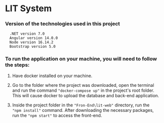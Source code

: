 
# LIT System

### Version of the technologies used in this project
      .NET version 7.0
      Angular version 14.0.0
      Node version 16.14.2
      Bootstrap version 5.0


### To run the application on your machine, you will need to follow the steps:

 1. Have docker installed on your machine.
 
 2. Go to the folder where the project was downloaded, open the terminal and run the command `"docker-compose up"` in the project's root folder. This will cause docker to upload the database and back-end application.
 
 3. Inside the project folder in the `"Fron-End\lit-web"` directory, run the `"npm install"` command. After downloading the necessary packages, run the `"npm start"` to access the front-end.
